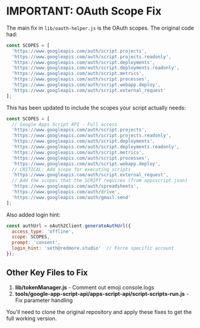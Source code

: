 # IMPORTANT: OAuth Scope Fix

The main fix in `lib/oauth-helper.js` is the OAuth scopes. The original code had:

```javascript
const SCOPES = [
  'https://www.googleapis.com/auth/script.projects',
  'https://www.googleapis.com/auth/script.projects.readonly',
  'https://www.googleapis.com/auth/script.deployments',
  'https://www.googleapis.com/auth/script.deployments.readonly',
  'https://www.googleapis.com/auth/script.metrics',
  'https://www.googleapis.com/auth/script.processes',
  'https://www.googleapis.com/auth/script.webapp.deploy',
  'https://www.googleapis.com/auth/script.external_request'
];
```

This has been updated to include the scopes your script actually needs:

```javascript
const SCOPES = [
  // Google Apps Script API - Full access
  'https://www.googleapis.com/auth/script.projects',
  'https://www.googleapis.com/auth/script.projects.readonly',
  'https://www.googleapis.com/auth/script.deployments',
  'https://www.googleapis.com/auth/script.deployments.readonly',
  'https://www.googleapis.com/auth/script.metrics',
  'https://www.googleapis.com/auth/script.processes',
  'https://www.googleapis.com/auth/script.webapp.deploy',
  // CRITICAL: Add scope for executing scripts
  'https://www.googleapis.com/auth/script.external_request',
  // Add the scopes that the SCRIPT requires (from appsscript.json)
  'https://www.googleapis.com/auth/spreadsheets',
  'https://www.googleapis.com/auth/drive',
  'https://www.googleapis.com/auth/gmail.send'
];
```

Also added login hint:

```javascript
const authUrl = oAuth2Client.generateAuthUrl({
  access_type: 'offline',
  scope: SCOPES,
  prompt: 'consent',
  login_hint: 'seth@redmore.studio'  // Force specific account
});
```

## Other Key Files to Fix

1. **lib/tokenManager.js** - Comment out emoji console.logs
2. **tools/google-app-script-api/apps-script-api/script-scripts-run.js** - Fix parameter handling

You'll need to clone the original repository and apply these fixes to get the full working version.
